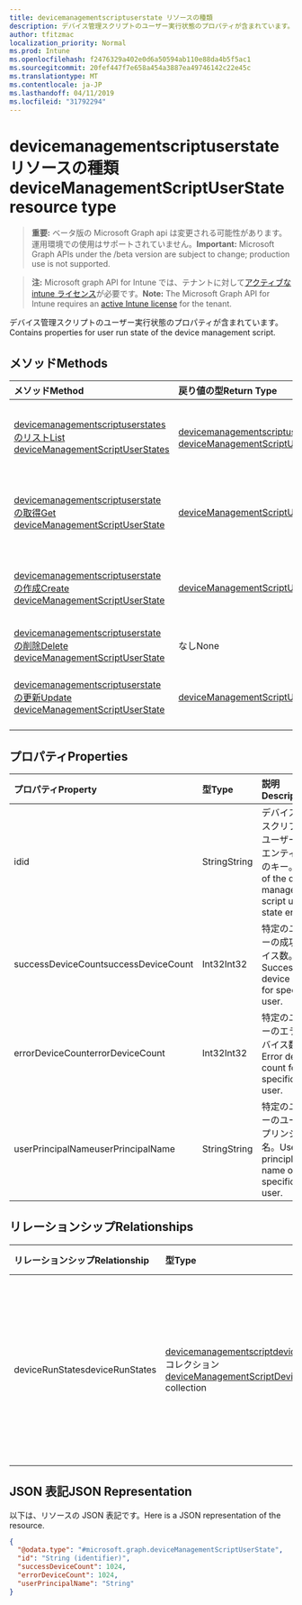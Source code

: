 ```yaml
---
title: devicemanagementscriptuserstate リソースの種類
description: デバイス管理スクリプトのユーザー実行状態のプロパティが含まれています。
author: tfitzmac
localization_priority: Normal
ms.prod: Intune
ms.openlocfilehash: f2476329a402e0d6a50594ab110e88da4b5f5ac1
ms.sourcegitcommit: 20fef447f7e658a454a3887ea49746142c22e45c
ms.translationtype: MT
ms.contentlocale: ja-JP
ms.lasthandoff: 04/11/2019
ms.locfileid: "31792294"
---
```

# <a name="devicemanagementscriptuserstate-resource-type"></a><span data-ttu-id="5b53c-103">devicemanagementscriptuserstate リソースの種類</span><span class="sxs-lookup"><span data-stu-id="5b53c-103">deviceManagementScriptUserState resource type</span></span>

> <span data-ttu-id="5b53c-104">**重要:** ベータ版の Microsoft Graph api は変更される可能性があります。運用環境での使用はサポートされていません。</span><span class="sxs-lookup"><span data-stu-id="5b53c-104">**Important:** Microsoft Graph APIs under the /beta version are subject to change; production use is not supported.</span></span>

> <span data-ttu-id="5b53c-105">**注:** Microsoft graph API for Intune では、テナントに対して[アクティブな intune ライセンス](https://go.microsoft.com/fwlink/?linkid=839381)が必要です。</span><span class="sxs-lookup"><span data-stu-id="5b53c-105">**Note:** The Microsoft Graph API for Intune requires an [active Intune license](https://go.microsoft.com/fwlink/?linkid=839381) for the tenant.</span></span>

<span data-ttu-id="5b53c-106">デバイス管理スクリプトのユーザー実行状態のプロパティが含まれています。</span><span class="sxs-lookup"><span data-stu-id="5b53c-106">Contains properties for user run state of the device management script.</span></span>

## <a name="methods"></a><span data-ttu-id="5b53c-107">メソッド</span><span class="sxs-lookup"><span data-stu-id="5b53c-107">Methods</span></span>
|<span data-ttu-id="5b53c-108">メソッド</span><span class="sxs-lookup"><span data-stu-id="5b53c-108">Method</span></span>|<span data-ttu-id="5b53c-109">戻り値の型</span><span class="sxs-lookup"><span data-stu-id="5b53c-109">Return Type</span></span>|<span data-ttu-id="5b53c-110">説明</span><span class="sxs-lookup"><span data-stu-id="5b53c-110">Description</span></span>|
|:---|:---|:---|
|[<span data-ttu-id="5b53c-111">devicemanagementscriptuserstates のリスト</span><span class="sxs-lookup"><span data-stu-id="5b53c-111">List deviceManagementScriptUserStates</span></span>](../api/intune-devices-devicemanagementscriptuserstate-list.md)|<span data-ttu-id="5b53c-112">[devicemanagementscriptuserstate](../resources/intune-devices-devicemanagementscriptuserstate.md)コレクション</span><span class="sxs-lookup"><span data-stu-id="5b53c-112">[deviceManagementScriptUserState](../resources/intune-devices-devicemanagementscriptuserstate.md) collection</span></span>|<span data-ttu-id="5b53c-113">[devicemanagementscriptuserstate](../resources/intune-devices-devicemanagementscriptuserstate.md)オブジェクトのプロパティとリレーションシップをリストします。</span><span class="sxs-lookup"><span data-stu-id="5b53c-113">List properties and relationships of the [deviceManagementScriptUserState](../resources/intune-devices-devicemanagementscriptuserstate.md) objects.</span></span>|
|[<span data-ttu-id="5b53c-114">devicemanagementscriptuserstate の取得</span><span class="sxs-lookup"><span data-stu-id="5b53c-114">Get deviceManagementScriptUserState</span></span>](../api/intune-devices-devicemanagementscriptuserstate-get.md)|[<span data-ttu-id="5b53c-115">deviceManagementScriptUserState</span><span class="sxs-lookup"><span data-stu-id="5b53c-115">deviceManagementScriptUserState</span></span>](../resources/intune-devices-devicemanagementscriptuserstate.md)|<span data-ttu-id="5b53c-116">[devicemanagementscriptuserstate](../resources/intune-devices-devicemanagementscriptuserstate.md)オブジェクトのプロパティとリレーションシップを読み取ります。</span><span class="sxs-lookup"><span data-stu-id="5b53c-116">Read properties and relationships of the [deviceManagementScriptUserState](../resources/intune-devices-devicemanagementscriptuserstate.md) object.</span></span>|
|[<span data-ttu-id="5b53c-117">devicemanagementscriptuserstate の作成</span><span class="sxs-lookup"><span data-stu-id="5b53c-117">Create deviceManagementScriptUserState</span></span>](../api/intune-devices-devicemanagementscriptuserstate-create.md)|[<span data-ttu-id="5b53c-118">deviceManagementScriptUserState</span><span class="sxs-lookup"><span data-stu-id="5b53c-118">deviceManagementScriptUserState</span></span>](../resources/intune-devices-devicemanagementscriptuserstate.md)|<span data-ttu-id="5b53c-119">新しい[devicemanagementscriptuserstate](../resources/intune-devices-devicemanagementscriptuserstate.md)オブジェクトを作成します。</span><span class="sxs-lookup"><span data-stu-id="5b53c-119">Create a new [deviceManagementScriptUserState](../resources/intune-devices-devicemanagementscriptuserstate.md) object.</span></span>|
|[<span data-ttu-id="5b53c-120">devicemanagementscriptuserstate の削除</span><span class="sxs-lookup"><span data-stu-id="5b53c-120">Delete deviceManagementScriptUserState</span></span>](../api/intune-devices-devicemanagementscriptuserstate-delete.md)|<span data-ttu-id="5b53c-121">なし</span><span class="sxs-lookup"><span data-stu-id="5b53c-121">None</span></span>|<span data-ttu-id="5b53c-122">[devicemanagementscriptuserstate](../resources/intune-devices-devicemanagementscriptuserstate.md)を削除します。</span><span class="sxs-lookup"><span data-stu-id="5b53c-122">Deletes a [deviceManagementScriptUserState](../resources/intune-devices-devicemanagementscriptuserstate.md).</span></span>|
|[<span data-ttu-id="5b53c-123">devicemanagementscriptuserstate の更新</span><span class="sxs-lookup"><span data-stu-id="5b53c-123">Update deviceManagementScriptUserState</span></span>](../api/intune-devices-devicemanagementscriptuserstate-update.md)|[<span data-ttu-id="5b53c-124">deviceManagementScriptUserState</span><span class="sxs-lookup"><span data-stu-id="5b53c-124">deviceManagementScriptUserState</span></span>](../resources/intune-devices-devicemanagementscriptuserstate.md)|<span data-ttu-id="5b53c-125">[devicemanagementscriptuserstate](../resources/intune-devices-devicemanagementscriptuserstate.md)オブジェクトのプロパティを更新します。</span><span class="sxs-lookup"><span data-stu-id="5b53c-125">Update the properties of a [deviceManagementScriptUserState](../resources/intune-devices-devicemanagementscriptuserstate.md) object.</span></span>|

## <a name="properties"></a><span data-ttu-id="5b53c-126">プロパティ</span><span class="sxs-lookup"><span data-stu-id="5b53c-126">Properties</span></span>
|<span data-ttu-id="5b53c-127">プロパティ</span><span class="sxs-lookup"><span data-stu-id="5b53c-127">Property</span></span>|<span data-ttu-id="5b53c-128">型</span><span class="sxs-lookup"><span data-stu-id="5b53c-128">Type</span></span>|<span data-ttu-id="5b53c-129">説明</span><span class="sxs-lookup"><span data-stu-id="5b53c-129">Description</span></span>|
|:---|:---|:---|
|<span data-ttu-id="5b53c-130">id</span><span class="sxs-lookup"><span data-stu-id="5b53c-130">id</span></span>|<span data-ttu-id="5b53c-131">String</span><span class="sxs-lookup"><span data-stu-id="5b53c-131">String</span></span>|<span data-ttu-id="5b53c-132">デバイス管理スクリプトのユーザー状態エンティティのキー。</span><span class="sxs-lookup"><span data-stu-id="5b53c-132">Key of the device management script user state entity.</span></span>|
|<span data-ttu-id="5b53c-133">successDeviceCount</span><span class="sxs-lookup"><span data-stu-id="5b53c-133">successDeviceCount</span></span>|<span data-ttu-id="5b53c-134">Int32</span><span class="sxs-lookup"><span data-stu-id="5b53c-134">Int32</span></span>|<span data-ttu-id="5b53c-135">特定のユーザーの成功デバイス数。</span><span class="sxs-lookup"><span data-stu-id="5b53c-135">Success device count for specific user.</span></span>|
|<span data-ttu-id="5b53c-136">errorDeviceCount</span><span class="sxs-lookup"><span data-stu-id="5b53c-136">errorDeviceCount</span></span>|<span data-ttu-id="5b53c-137">Int32</span><span class="sxs-lookup"><span data-stu-id="5b53c-137">Int32</span></span>|<span data-ttu-id="5b53c-138">特定のユーザーのエラーデバイス数。</span><span class="sxs-lookup"><span data-stu-id="5b53c-138">Error device count for specific user.</span></span>|
|<span data-ttu-id="5b53c-139">userPrincipalName</span><span class="sxs-lookup"><span data-stu-id="5b53c-139">userPrincipalName</span></span>|<span data-ttu-id="5b53c-140">String</span><span class="sxs-lookup"><span data-stu-id="5b53c-140">String</span></span>|<span data-ttu-id="5b53c-141">特定のユーザーのユーザープリンシパル名。</span><span class="sxs-lookup"><span data-stu-id="5b53c-141">User principle name of specific user.</span></span>|

## <a name="relationships"></a><span data-ttu-id="5b53c-142">リレーションシップ</span><span class="sxs-lookup"><span data-stu-id="5b53c-142">Relationships</span></span>
|<span data-ttu-id="5b53c-143">リレーションシップ</span><span class="sxs-lookup"><span data-stu-id="5b53c-143">Relationship</span></span>|<span data-ttu-id="5b53c-144">型</span><span class="sxs-lookup"><span data-stu-id="5b53c-144">Type</span></span>|<span data-ttu-id="5b53c-145">説明</span><span class="sxs-lookup"><span data-stu-id="5b53c-145">Description</span></span>|
|:---|:---|:---|
|<span data-ttu-id="5b53c-146">deviceRunStates</span><span class="sxs-lookup"><span data-stu-id="5b53c-146">deviceRunStates</span></span>|<span data-ttu-id="5b53c-147">[devicemanagementscriptdevicestate](../resources/intune-devices-devicemanagementscriptdevicestate.md)コレクション</span><span class="sxs-lookup"><span data-stu-id="5b53c-147">[deviceManagementScriptDeviceState](../resources/intune-devices-devicemanagementscriptdevicestate.md) collection</span></span>|<span data-ttu-id="5b53c-148">特定のユーザーのすべてのデバイスでこのスクリプトの実行状態を一覧表示します。</span><span class="sxs-lookup"><span data-stu-id="5b53c-148">List of run states for this script across all devices of specific user.</span></span>|

## <a name="json-representation"></a><span data-ttu-id="5b53c-149">JSON 表記</span><span class="sxs-lookup"><span data-stu-id="5b53c-149">JSON Representation</span></span>
<span data-ttu-id="5b53c-150">以下は、リソースの JSON 表記です。</span><span class="sxs-lookup"><span data-stu-id="5b53c-150">Here is a JSON representation of the resource.</span></span>
<!-- {
  "blockType": "resource",
  "keyProperty": "id",
  "@odata.type": "microsoft.graph.deviceManagementScriptUserState"
}
-->
``` json
{
  "@odata.type": "#microsoft.graph.deviceManagementScriptUserState",
  "id": "String (identifier)",
  "successDeviceCount": 1024,
  "errorDeviceCount": 1024,
  "userPrincipalName": "String"
}
```





